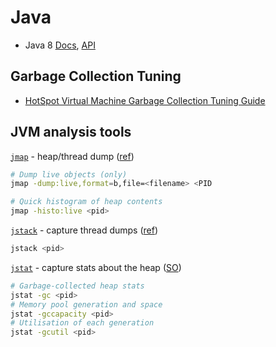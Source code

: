 # Java

* Java 8 [Docs](http://docs.oracle.com/javase/8/docs/), [API](http://docs.oracle.com/javase/8/docs/api/index.html)

## Garbage Collection Tuning

* [HotSpot Virtual Machine Garbage Collection Tuning Guide](https://docs.oracle.com/javase/8/docs/technotes/guides/vm/gctuning/sizing.html)

## JVM analysis tools

[`jmap`](https://docs.oracle.com/javase/8/docs/technotes/tools/unix/jmap.html) - heap/thread dump ([ref](https://blog.codecentric.de/en/2011/08/create-and-understand-java-heapdumps-act-4/))

```sh
# Dump live objects (only)
jmap -dump:live,format=b,file=<filename> <PID

# Quick histogram of heap contents
jmap -histo:live <pid>
```

[`jstack`](https://docs.oracle.com/javase/8/docs/technotes/tools/unix/jstack.html) - capture thread dumps ([ref](https://helpx.adobe.com/experience-manager/kb/TakeThreadDump.html))

```sh
jstack <pid>
```

[`jstat`](https://docs.oracle.com/javase/8/docs/technotes/tools/unix/jstat.html) - capture stats about the heap ([SO](http://stackoverflow.com/a/12802597/125246))

```sh
# Garbage-collected heap stats
jstat -gc <pid>
# Memory pool generation and space
jstat -gccapacity <pid>
# Utilisation of each generation
jstat -gcutil <pid>
```
